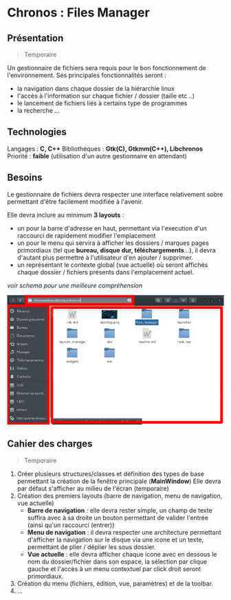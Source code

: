 Chronos : Files Manager
=======================

## Présentation
> Temporaire

Un gestionnaire de fichiers sera requis pour le bon fonctionnement de l'environnement.
Ses principales fonctionnalités seront :

* la navigation dans chaque dossier de la hiérarchie linux
* l'accès à l'information sur chaque fichier / dossier (taille etc ..)
* le lancement de fichiers liés à certains type de programmes
* la recherche
...

## Technologies
Langages : **C, C++**
Bibliothèques : **Gtk(C), Gtkmm(C++), Libchronos**
Priorité : **faible** (utilisation d'un autre gestionnaire en attendant)

## Besoins
Le gestionnaire de fichiers devra respecter une interface relativement sobre permettant d'être facilement modifiée à l'avenir.

Elle devra inclure au minimum **3 layouts** :

* un pour la barre d'adresse en haut, permettant via l'execution d'un raccourci de rapidement modifier l'emplacement
* un pour le menu qui servira à afficher les dossiers / marques pages primordiaux (tel que **bureau, disque dur, téléchargements**...), il devra d'autant plus permettre à l'utilisateur d'en ajouter / supprimer.
* un représentant le contexte global (vue actuelle) où seront affichés chaque dossier / fichiers présents dans l'emplacement actuel.

*voir schema pour une meilleure compréhension*

![Schema](schema.png)

## Cahier des charges
> Temporaire

1. Créer plusieurs structures/classes et définition des types de base permettant la création de la fenêtre principale (**MainWindow**)
Elle devra par défaut s'afficher au milieu de l'écran (temporaire)
2. Création des premiers layouts (barre de navigation, menu de navigation, vue actuelle)
	* **Barre de navigation** : elle devra rester simple, un champ de texte suffira avec à sa droite un bouton permettant de valider l'entrée (ainsi qu'un raccourci (entrer))
	* **Menu de navigation** : il devra respecter une architecture permettant d'afficher la navigation sur le disque via une icone et un texte, permettant de plier / déplier les sous dossier.
	* **Vue actuelle** : elle devra afficher chaque icone avec en dessous le nom du dossier/fichier dans son espace, la sélection par clique gauche et l'accès à un menu contextuel par click droit seront primordiaux.
3. Création du menu (fichiers, édition, vue, paramètres) et de la toolbar.
4. ... 